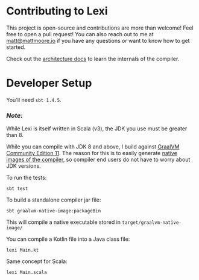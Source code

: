 # Contributing to Lexi

This project is open-source and contributions are more than welcome! Feel free to open a pull request! You can also reach out to me at matt@mattmoore.io if you have any questions or want to know how to get started.

Check out the [architecture docs](/docs/architecture) to learn the internals of the compiler.

# Developer Setup

You'll need `sbt 1.4.5`.

### _Note:_

While Lexi is itself written in Scala (v3), the JDK you use must be greater than 8.

While you can compile with JDK 8 and above, I build against [GraalVM Community Edition 11](https://www.graalvm.org). The reason for this is to easily generate [native images of the compiler](https://www.graalvm.org/reference-manual/native-image/), so compiler end users do not have to worry about JDK versions.

To run the tests:

```shell
sbt test
```

To build a standalone compiler jar file:

```shell
sbt graalvm-native-image:packageBin
```

This will compile a native executable stored in `target/graalvm-native-image/`

You can compile a Kotlin file into a Java class file:

```shell
lexi Main.kt
```

Same concept for Scala:

```shell
lexi Main.scala
```
